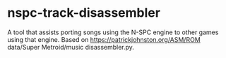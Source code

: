 # nspc-track-disassembler
 A tool that assists porting songs using the N-SPC engine to other games using that engine.
 Based on https://patrickjohnston.org/ASM/ROM data/Super Metroid/music disassembler.py.
